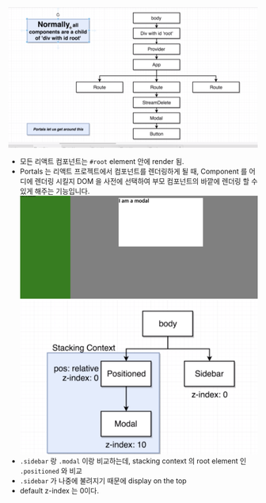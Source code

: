 ![이미지](assets/1.png)
- 모든 리액트 컴포넌트는 `#root` element 안에 render 됨.
- Portals 는 리액트 프로젝트에서 컴포넌트를 렌더링하게 될 때, Component 를 어디에 렌더링 시킬지 DOM 을 사전에 선택하여 부모 컴포넌트의 바깥에 렌더링 할 수 있게 해주는 기능입니다.
![이미지](assets/3.png)
![이미지](assets/2.png)
- `.sidebar` 랑 `.modal` 이랑 비교하는데, stacking context 의 root element 인 `.positioned` 와 비교
- `.sidebar` 가 나중에 불려지기 때문에 display on the top
- default z-index 는 0이다.
